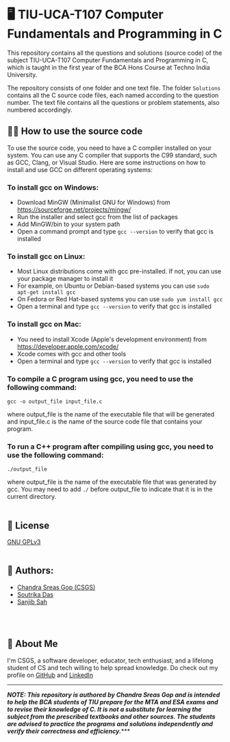 # 🖥️ TIU-UCA-T107 Computer Fundamentals and Programming in C

This repository contains all the questions and solutions (source code) of the subject TIU-UCA-T107 Computer Fundamentals and Programming in C, which is taught in the first year of the BCA Hons Course at Techno India University.

The repository consists of one folder and one text file. The folder `Solutions` contains all the C source code files, each named according to the question number. The text file contains all the questions or problem statements, also numbered accordingly.

## 🧑‍💻 How to use the source code

To use the source code, you need to have a C compiler installed on your system. You can use any C compiler that supports the C99 standard, such as GCC, Clang, or Visual Studio. Here are some instructions on how to install and use GCC on different operating systems:

### To install gcc on Windows:

- Download MinGW (Minimalist GNU for Windows) from https://sourceforge.net/projects/mingw/
- Run the installer and select gcc from the list of packages
- Add MinGW/bin to your system path
- Open a command prompt and type `gcc --version` to verify that gcc is installed

### To install gcc on Linux:

- Most Linux distributions come with gcc pre-installed. If not, you can use your package manager to install it
- For example, on Ubuntu or Debian-based systems you can use `sudo apt-get install gcc`
- On Fedora or Red Hat-based systems you can use `sudo yum install gcc`
- Open a terminal and type `gcc --version` to verify that gcc is installed

### To install gcc on Mac:

- You need to install Xcode (Apple's development environment) from https://developer.apple.com/xcode/
- Xcode comes with gcc and other tools
- Open a terminal and type `gcc --version` to verify that gcc is installed

### To compile a C program using gcc, you need to use the following command:

`gcc -o output_file input_file.c`

where output_file is the name of the executable file that will be generated and input_file.c is the name of the source code file that contains your program.

### To run a C++ program after compiling using gcc, you need to use the following command:

`./output_file`

where output_file is the name of the executable file that was generated by gcc. You may need to add `./` before output_file to indicate that it is in the current directory.
<br>
<br>
## 📜 License

[GNU GPLv3](https://choosealicense.com/licenses/gpl-3.0/)
<br>
<br>

## 👥 Authors:

- [Chandra Sreas Gop (CSGS)](https://www.github.com/sreasgop)
- [Soutrika Das](https://www.github.com/soutrikadas)
- [Sanjib Sah](https://www.github.com/sksatyam)
<br>
<br>

## 🚀 About Me
I'm CSGS, a software developer, educator, tech enthusiast, and a lifelong student of CS and tech willing to help spread knowledge. Do check out my profile on [GitHub](https://github.com/sreasgop) and [LinkedIn](https://linkedin.com/in/chandrasreasgop)

---
***NOTE: This repository is authored by Chandra Sreas Gop and is intended to help the BCA students of TIU prepare for the MTA and ESA exams and to revise their knowledge of C. It is not a substitute for learning the subject from the prescribed textbooks and other sources. The students are advised to practice the programs and solutions independently and verify their correctness and efficiency.******
